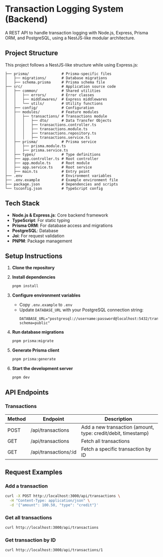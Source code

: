 # Transaction Logging System (Backend)

A REST API to handle transaction logging with Node.js, Express, Prisma ORM, and PostgreSQL, using a NestJS-like modular architecture.

## Project Structure

This project follows a NestJS-like structure while using Express.js:

```
├── prisma/               # Prisma-specific files
│   ├── migrations/       # Database migrations
│   ├── schema.prisma     # Prisma schema file
├── src/                  # Application source code
│   ├── common/           # Shared utilities
│   │   ├── errors/       # Error classes
│   │   ├── middlewares/  # Express middlewares
│   │   └── utils/        # Utility functions
│   ├── config/           # Configuration
│   ├── modules/          # Feature modules
│   │   ├── transactions/ # Transactions module
│   │   │   ├── dto/      # Data Transfer Objects
│   │   │   ├── transactions.controller.ts
│   │   │   ├── transactions.module.ts
│   │   │   ├── transactions.repository.ts
│   │   │   ├── transactions.service.ts
│   ├── prisma/           # Prisma service
│   │   ├── prisma.module.ts
│   │   ├── prisma.service.ts
│   ├── types/            # Type definitions
│   ├── app.controller.ts # Root controller
│   ├── app.module.ts     # Root module
│   ├── app.service.ts    # Root service
│   ├── main.ts           # Entry point
├── .env                  # Environment variables
├── .env.example          # Example environment file
├── package.json          # Dependencies and scripts
└── tsconfig.json         # TypeScript config
```

## Tech Stack

- **Node.js & Express.js**: Core backend framework
- **TypeScript**: For static typing
- **Prisma ORM**: For database access and migrations
- **PostgreSQL**: Database
- **Joi**: For request validation
- **PNPM**: Package management

## Setup Instructions

1. **Clone the repository**

2. **Install dependencies**

   ```bash
   pnpm install
   ```

3. **Configure environment variables**

   - Copy `.env.example` to `.env`
   - Update `DATABASE_URL` with your PostgreSQL connection string:
     ```
     DATABASE_URL="postgresql://username:password@localhost:5432/transaction_db?schema=public"
     ```

4. **Run database migrations**

   ```bash
   pnpm prisma:migrate
   ```

5. **Generate Prisma client**

   ```bash
   pnpm prisma:generate
   ```

6. **Start the development server**
   ```bash
   pnpm dev
   ```

## API Endpoints

### Transactions

| Method | Endpoint              | Description                                                   |
| ------ | --------------------- | ------------------------------------------------------------- |
| POST   | /api/transactions     | Add a new transaction (amount, type: credit/debit, timestamp) |
| GET    | /api/transactions     | Fetch all transactions                                        |
| GET    | /api/transactions/:id | Fetch a specific transaction by ID                            |

## Request Examples

### Add a transaction

```bash
curl -X POST http://localhost:3000/api/transactions \
  -H "Content-Type: application/json" \
  -d '{"amount": 100.50, "type": "credit"}'
```

### Get all transactions

```bash
curl http://localhost:3000/api/transactions
```

### Get transaction by ID

```bash
curl http://localhost:3000/api/transactions/1
```
